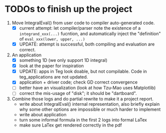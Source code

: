 # TODOs to finish up the project

1. Move IntegralEval() from user code to compiler auto-generated code.
   - [x] current attempt: let compiler/parser note the existence of a `integrand_xxx(...)` fucntion, and automatically inject the "definition" of `eval_xxx(lower, upper, ...)`
   - [x] UPDATE: attempt is successful, both compiling and evaluation are correct.
2. An application
   - [x] something 1D (we only support 1D integral)
   - [x] look at the paper for inspiration
   - [x] UPDATE: apps in Teg look doable, but not compilable. Code in teg_applications are not updated.
   - [x] application + driver code; check GD correct convergence
   - [ ] better have an visualization (look at how Tzu-Mao uses Matplotlib)
   - [ ] correct the mis-usage of "disk"; it should be "dartboard".
3. Combine those logs and do partial rewrite to make it a project report.
   - write about IntegralEval() internal representation, also briefly explain why some other options are impossible or much harder to implement
   - write about application
   - turn some informal formula in the first 2 logs into formal LaTex
   - make sure LaTex get rendered correctly in the pdf

